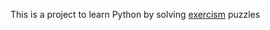 This is a project to learn Python by solving [exercism](https://exercism.io/my/tracks/python) puzzles
